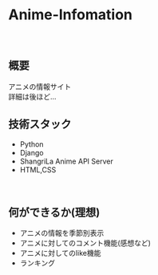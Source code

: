 # Anime-Infomation  
　　
## 概要  
アニメの情報サイト  
詳細は後ほど...  

## 技術スタック  
- Python
- Django
- ShangriLa Anime API Server  
- HTML,CSS  
<br>

## 何ができるか(理想)
- アニメの情報を季節別表示  
- アニメに対してのコメント機能(感想など)
- アニメに対してのlike機能  
- ランキング  
